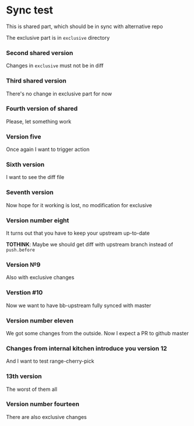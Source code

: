 # Sync test

This is shared part, which should be in sync with alternative repo

The exclusive part is in `exclusive` directory

### Second shared version

Changes in `exclusive` must not be in diff

### Third shared version

There's no change in exclusive part for now

### Fourth version of shared

Please, let something work

### Version five

Once again I want to trigger action

### Sixth version

I want to see the diff file

### Seventh version

Now hope for it working is lost, no modification for exclusive

### Version number eight

It turns out that you have to keep your upstream up-to-date

**TOTHINK**: Maybe we should get diff with upstream branch instead of `push.before`

### Version №9

Also with exclusive changes

### Verstion #10

Now we want to have bb-upstream fully synced with master

### Version number eleven

We got some changes from the outside. Now I expect a PR to github master

### Changes from internal kitchen introduce you version 12

And I want to test range-cherry-pick

### 13th version

The worst of them all

### Version number fourteen

There are also exclusive changes
